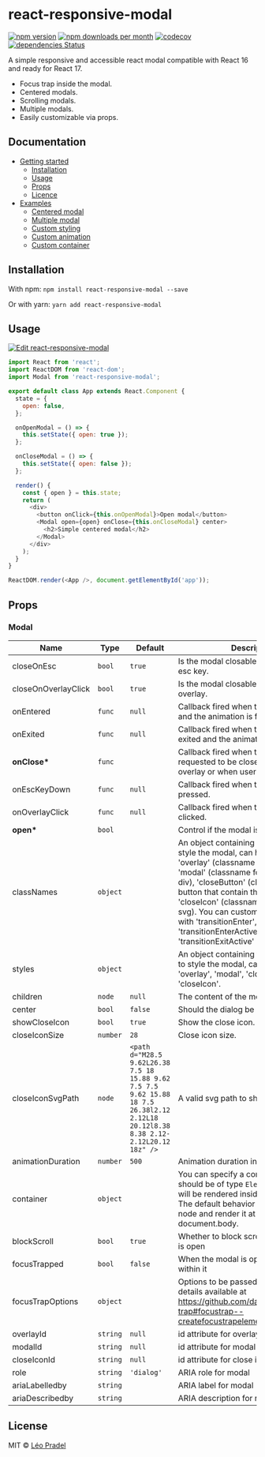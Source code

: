 # react-responsive-modal

[![npm version](https://img.shields.io/npm/v/react-responsive-modal.svg)](https://www.npmjs.com/package/react-responsive-modal)
[![npm downloads per month](https://img.shields.io/npm/dm/react-responsive-modal.svg)](https://www.npmjs.com/package/react-responsive-modal)
[![codecov](https://img.shields.io/codecov/c/github/pradel/react-responsive-modal/master.svg)](https://codecov.io/gh/pradel/react-responsive-modal)
[![dependencies Status](https://david-dm.org/pradel/react-responsive-modal/status.svg)](https://david-dm.org/pradel/react-responsive-modal)

A simple responsive and accessible react modal compatible with React 16 and ready for React 17.

- Focus trap inside the modal.
- Centered modals.
- Scrolling modals.
- Multiple modals.
- Easily customizable via props.

## Documentation

- [Getting started](https://react-responsive-modal.leopradel.com/)
  - [Installation](https://react-responsive-modal.leopradel.com/#installation)
  - [Usage](https://react-responsive-modal.leopradel.com/#usage)
  - [Props](https://react-responsive-modal.leopradel.com/#props)
  - [Licence](https://react-responsive-modal.leopradel.com/#license)
- [Examples](https://react-responsive-modal.leopradel.com/examples)
  - [Centered modal](https://react-responsive-modal.leopradel.com/examples#centered-modal)
  - [Multiple modal](https://react-responsive-modal.leopradel.com/examples#multiple-modal)
  - [Custom styling](https://react-responsive-modal.leopradel.com/examples#custom-styling)
  - [Custom animation](https://react-responsive-modal.leopradel.com/examples#custom-animation)
  - [Custom container](https://react-responsive-modal.leopradel.com/examples#custom-container)

## Installation

With npm: `npm install react-responsive-modal --save`

Or with yarn: `yarn add react-responsive-modal`

## Usage

[![Edit react-responsive-modal](https://codesandbox.io/static/img/play-codesandbox.svg)](https://codesandbox.io/s/9jxp669j2o)

```javascript
import React from 'react';
import ReactDOM from 'react-dom';
import Modal from 'react-responsive-modal';

export default class App extends React.Component {
  state = {
    open: false,
  };

  onOpenModal = () => {
    this.setState({ open: true });
  };

  onCloseModal = () => {
    this.setState({ open: false });
  };

  render() {
    const { open } = this.state;
    return (
      <div>
        <button onClick={this.onOpenModal}>Open modal</button>
        <Modal open={open} onClose={this.onCloseModal} center>
          <h2>Simple centered modal</h2>
        </Modal>
      </div>
    );
  }
}

ReactDOM.render(<App />, document.getElementById('app'));
```

## Props

<!-- --begin-insert-props-- -->

### Modal

| Name                | Type     | Default                                                                                                                            | Description                                                                                                                                                                                                                                                                                                                                                                                            |
| ------------------- | -------- | ---------------------------------------------------------------------------------------------------------------------------------- | ------------------------------------------------------------------------------------------------------------------------------------------------------------------------------------------------------------------------------------------------------------------------------------------------------------------------------------------------------------------------------------------------------ |
| closeOnEsc          | `bool`   | `true`                                                                                                                             | Is the modal closable when user press esc key.                                                                                                                                                                                                                                                                                                                                                         |
| closeOnOverlayClick | `bool`   | `true`                                                                                                                             | Is the modal closable when user click on overlay.                                                                                                                                                                                                                                                                                                                                                      |
| onEntered           | `func`   | `null`                                                                                                                             | Callback fired when the Modal is open and the animation is finished.                                                                                                                                                                                                                                                                                                                                   |
| onExited            | `func`   | `null`                                                                                                                             | Callback fired when the Modal has exited and the animation is finished.                                                                                                                                                                                                                                                                                                                                |
| **onClose\***       | `func`   |                                                                                                                                    | Callback fired when the Modal is requested to be closed by a click on the overlay or when user press esc key.                                                                                                                                                                                                                                                                                          |
| onEscKeyDown        | `func`   | `null`                                                                                                                             | Callback fired when the escape key is pressed.                                                                                                                                                                                                                                                                                                                                                         |
| onOverlayClick      | `func`   | `null`                                                                                                                             | Callback fired when the overlay is clicked.                                                                                                                                                                                                                                                                                                                                                            |
| **open\***          | `bool`   |                                                                                                                                    | Control if the modal is open or not.                                                                                                                                                                                                                                                                                                                                                                   |
| classNames          | `object` |                                                                                                                                    | An object containing classNames to style the modal, can have properties 'overlay' (classname for overlay div), 'modal' (classname for modal content div), 'closeButton' (classname for the button that contain the close icon), 'closeIcon' (classname for close icon svg). You can customize the transition with 'transitionEnter', 'transitionEnterActive', 'transitionExit', 'transitionExitActive' |
| styles              | `object` |                                                                                                                                    | An object containing the styles objects to style the modal, can have properties 'overlay', 'modal', 'closeButton', 'closeIcon'.                                                                                                                                                                                                                                                                        |
| children            | `node`   | `null`                                                                                                                             | The content of the modal.                                                                                                                                                                                                                                                                                                                                                                              |
| center              | `bool`   | `false`                                                                                                                            | Should the dialog be centered.                                                                                                                                                                                                                                                                                                                                                                         |
| showCloseIcon       | `bool`   | `true`                                                                                                                             | Show the close icon.                                                                                                                                                                                                                                                                                                                                                                                   |
| closeIconSize       | `number` | `28`                                                                                                                               | Close icon size.                                                                                                                                                                                                                                                                                                                                                                                       |
| closeIconSvgPath    | `node`   | `<path d="M28.5 9.62L26.38 7.5 18 15.88 9.62 7.5 7.5 9.62 15.88 18 7.5 26.38l2.12 2.12L18 20.12l8.38 8.38 2.12-2.12L20.12 18z" />` | A valid svg path to show as icon.                                                                                                                                                                                                                                                                                                                                                                      |
| animationDuration   | `number` | `500`                                                                                                                              | Animation duration in milliseconds.                                                                                                                                                                                                                                                                                                                                                                    |
| container           | `object` |                                                                                                                                    | You can specify a container prop which should be of type `Element`. The portal will be rendered inside that element. The default behavior will create a div node and render it at the at the end of document.body.                                                                                                                                                                                     |
| blockScroll         | `bool`   | `true`                                                                                                                             | Whether to block scrolling when dialog is open                                                                                                                                                                                                                                                                                                                                                         |
| focusTrapped        | `bool`   | `false`                                                                                                                            | When the modal is open, trap focus within it                                                                                                                                                                                                                                                                                                                                                           |
| focusTrapOptions    | `object` |                                                                                                                                    | Options to be passed to the focus trap, details available at https://github.com/davidtheclark/focus-trap#focustrap--createfocustrapelement-createoptions                                                                                                                                                                                                                                               |
| overlayId           | `string` | `null`                                                                                                                             | id attribute for overlay                                                                                                                                                                                                                                                                                                                                                                               |
| modalId             | `string` | `null`                                                                                                                             | id attribute for modal                                                                                                                                                                                                                                                                                                                                                                                 |
| closeIconId         | `string` | `null`                                                                                                                             | id attribute for close icon                                                                                                                                                                                                                                                                                                                                                                            |
| role                | `string` | `'dialog'`                                                                                                                         | ARIA role for modal                                                                                                                                                                                                                                                                                                                                                                                    |
| ariaLabelledby      | `string` |                                                                                                                                    | ARIA label for modal                                                                                                                                                                                                                                                                                                                                                                                   |
| ariaDescribedby     | `string` |                                                                                                                                    | ARIA description for modal                                                                                                                                                                                                                                                                                                                                                                             |

<!-- --end-insert-props-- -->

## License

MIT © [Léo Pradel](https://www.leopradel.com/)
